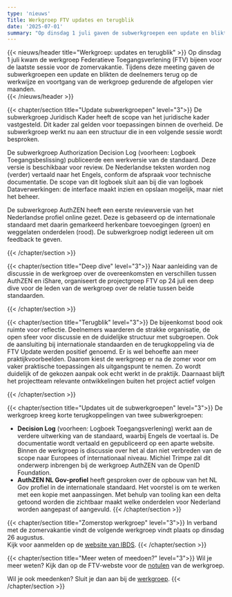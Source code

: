 ```yaml
---
type: 'nieuws'
Title: Werkgroep FTV updates en terugblik 
date: '2025-07-01'
summary: "Op dinsdag 1 juli gaven de subwerkgroepen een update en blikte de werkgroep Federatieve Toegangsverlening (FTV) terug."
---
```


{{< nieuws/header title="Werkgroep: updates en terugblik" >}}
Op dinsdag 1 juli kwam de werkgroep Federatieve Toegangsverlening (FTV) bijeen voor de laatste sessie voor de zomervakantie.
Tijdens deze meeting gaven de subwerkgroepen een update en blikten de deelnemers terug op de werkwijze en voortgang van de werkgroep gedurende de afgelopen vier maanden.  
{{< /nieuws/header >}}

{{< chapter/section title="Update subwerkgroepen" level="3">}}
De subwerkgroep Juridisch Kader heeft de scope van het juridische kader vastgesteld.
Dit kader zal gelden voor toepassingen binnen de overheid. De subwerkgroep werkt nu aan een structuur die in een volgende sessie wordt besproken.

De subwerkgroep Authorization Decision Log (voorheen: Logboek Toegangsbeslissing) publiceerde een werkversie van de standaard.
Deze versie is beschikbaar voor review. De Nederlandse teksten worden nog (verder) vertaald naar het Engels, conform de afspraak voor technische documentatie.
De scope van dit logboek sluit aan bij die van logboek Dataverwerkingen: de interface maakt inzien en opslaan mogelijk, maar niet het beheer.

De subwerkgroep AuthZEN heeft een eerste reviewversie van het Nederlandse profiel online gezet.
Deze is gebaseerd op de internationale standaard met daarin gemarkeerd herkenbare toevoegingen (groen) en weggelaten onderdelen (rood). De subwerkgroep nodigt iedereen uit om feedback te geven. 

{{< /chapter/section >}}

{{< chapter/section title="Deep dive" level="3">}}
Naar aanleiding van de discussie in de werkgroep over de overeenkomsten en verschillen tussen AuthZEN en iShare,
organiseert de projectgroep FTV op 24 juli een deep dive voor de leden van de werkgroep over de relatie tussen beide standaarden.
 
 {{< /chapter/section >}}

{{< chapter/section title="Terugblik" level="3">}}
De bijeenkomst bood ook ruimte voor reflectie. Deelnemers waarderen de strakke organisatie, de open sfeer voor discussie en de duidelijke structuur met subgroepen.
Ook de aansluiting bij internationale standaarden en de terugkoppeling via de FTV Update werden positief genoemd.
Er is wel behoefte aan meer praktijkvoorbeelden. Daarom kiest de werkgroep er na de zomer voor om vaker praktische toepassingen als uitgangspunt te nemen.
Zo wordt duidelijk of de gekozen aanpak ook echt werkt in de praktijk. Daarnaast blijft het projectteam relevante ontwikkelingen buiten het project actief volgen
 
{{< /chapter/section >}}

{{< chapter/section title="Updates uit de subwerkgroepen" level="3">}}
De werkgroep kreeg korte terugkoppelingen van twee subwerkgroepen: 
-	**Decision Log** (voorheen: Logboek Toegangsverlening) werkt aan de verdere uitwerking van de standaard, waarbij Engels de voertaal is. De documentatie wordt vertaald en gepubliceerd op een aparte website. Binnen de werkgroep is discussie over het al dan niet verbreden van de scope naar Europees of internationaal niveau. Michiel Trimpe zal dit onderwerp inbrengen bij de werkgroep AuthZEN van de OpenID Foundation. 
- **AuthZEN NL Gov-profiel** heeft gesproken over de opbouw van het NL Gov profiel in de internationale standaard. Het voorstel is om te werken met een kopie met aanpassingen. Met behulp van tooling kan een delta getoond worden die zichtbaar maakt welke onderdelen voor Nederland worden aangepast of aangevuld. 
{{< /chapter/section >}}

{{< chapter/section title="Zomerstop werkgroep" level="3">}}
In verband met de zomervakantie vindt de volgende werkgroep vindt plaats op dinsdag 26 augustus.   
Kijk voor aanmelden op de [website van IBDS](https://realisatieibds.nl/groups/view/0056c9ef-5c2e-44f9-a998-e735f1e9ccaa/federatief-datastelsel/events/view/9e60e28e-66b4-4114-92b4-29dc8e7baac7/werkgroep-federatieve-toegangsverlening). 
{{< /chapter/section >}}

{{< chapter/section title="Meer weten of meedoen?" level="3">}}
Wil je meer weten? Kijk dan op de FTV-webste voor de [notulen](/ftv/meedoen/werkgroep/evaluatie/) van de werkgroep.

Wil je ook meedenken? Sluit je dan aan bij de [werkgroep](/ftv/meedoen/werkgroep/).
{{< /chapter/section >}}
